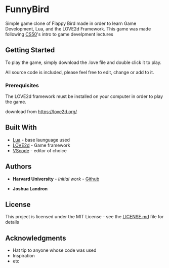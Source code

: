 # FunnyBird

Simple game clone of Flappy Bird made in order to learn Game Development, Lua, and the LOVE2d Framework. This game was made following [CS50](https://www.edx.org/course/cs50s-introduction-to-game-development)'s intro to game develpment lectures

## Getting Started

To play the game, simply download the .love file and double click it to play.

All source code is included, please feel free to edit, change or add to it.

### Prerequisites

The LOVE2d framework must be installed on your computer in order to play the game.

download from https://love2d.org/ 

## Built With

* [Lua](https://www.lua.org/) - base launguage used
* [LOVE2d](https://love2d.org/) - Game framework
* [VScode](https://code.visualstudio.com/) - editor of choice


## Authors

* **Harvard University** - *Initial work* - [Github](https://github.com/games50)

* **Joshua Landron**


## License

This project is licensed under the MIT License - see the [LICENSE.md](LICENSE.md) file for details

## Acknowledgments

* Hat tip to anyone whose code was used
* Inspiration
* etc
